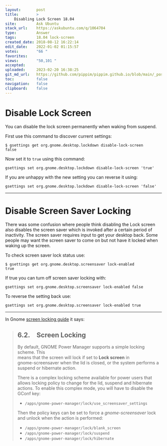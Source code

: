 ```yaml
---
layout:       post
title:        >
    Disabling Lock Screen 18.04
site:         Ask Ubuntu
stack_url:    https://askubuntu.com/q/1064704
type:         Answer
tags:         18.04 lock-screen
created_date: 2018-08-12 16:22:14
edit_date:    2022-01-02 01:15:57
votes:        "66 "
favorites:    
views:        "50,101 "
accepted:     
uploaded:     2023-02-20 16:38:25
git_md_url:   https://github.com/pippim/pippim.github.io/blob/main/_posts/2018/2018-08-12-Disabling-Lock-Screen-18.04.md
toc:          false
navigation:   false
clipboard:    false
---
```


# Disable Lock Screen

You can disable the lock screen permanently when waking from suspend.

First use this command to discover current settings:

``` 
$ gsettings get org.gnome.desktop.lockdown disable-lock-screen
false
```

Now set it to `true` using this command:

``` 
gsettings set org.gnome.desktop.lockdown disable-lock-screen 'true'
```

If you are unhappy with the new setting you can reverse it using:

``` 
gsettings set org.gnome.desktop.lockdown disable-lock-screen 'false'
```


------------


# Disable Screen Saver Locking

There was some confusion where people think disabling the Lock screen also disables the screen saver which is invoked after a certain period of inactivity. The screen saver requires input to get your desktop back. Some people may want the screen saver to come on but not have it locked when waking up the screen.

To check screen saver lock status use:

``` 
$ gsettings get org.gnome.desktop.screensaver lock-enabled
true
```

If true you can turn off screen saver locking with:

``` 
gsettings set org.gnome.desktop.screensaver lock-enabled false
```

To reverse the setting back use:

``` 
gsettings set org.gnome.desktop.screensaver lock-enabled true
```


---


In Gnome [screen locking guide][1] it says:

> ## 6.2. Screen Locking  
>   
> By default, GNOME Power Manager supports a simple locking scheme. This  
> means that the screen will lock if set to **Lock screen** in  
> gnome-screensaver when the lid is closed, or the system performs a  
> suspend or hibernate action.  
>   
> There is a complex locking scheme available for power users that  
> allows locking policy to change for the lid, suspend and hibernate  
> actions. To enable this complex mode, you will have to disable the  
> GConf key:  
>   
> -    `/apps/gnome-power-manager/lock/use_screensaver_settings`  
>   
> Then the policy keys can be set to force a *gnome-screensaver* lock  
> and unlock when the action is performed:  
>   
> -    `/apps/gnome-power-manager/lock/blank_screen`  
> -    `/apps/gnome-power-manager/lock/suspend`  
> -    `/apps/gnome-power-manager/lock/hibernate`  

  [1]: https://help.gnome.org/users/gnome-power-manager/stable/preferences-advanced.html.en_GB#advanced-preferences-locking
